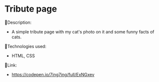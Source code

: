 # Tribute page

:page_facing_up:Description:

- A simple tribute page with my cat's photo on it and some funny facts of cats.

:wrench:Technologies used:

- HTML, CSS



:link:Link:
- https://codepen.io/7ing7ing/full/ExNGxev

